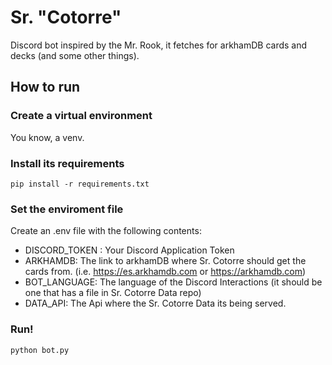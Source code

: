 # Sr. "Cotorre"
Discord bot inspired by the Mr. Rook, it fetches for arkhamDB cards and decks (and some other things).

## How to run

### Create a virtual environment

You know, a venv.

### Install its requirements

    pip install -r requirements.txt

### Set the enviroment file

Create an .env file with the following contents:
    
- DISCORD_TOKEN : Your Discord Application Token
- ARKHAMDB: The link to arkhamDB where Sr. Cotorre should get the cards from. (i.e. https://es.arkhamdb.com or https://arkhamdb.com)
- BOT_LANGUAGE: The language of the Discord Interactions (it should be one that has a file in Sr. Cotorre Data repo)
- DATA_API: The Api where the Sr. Cotorre Data its being served.

### Run!

    python bot.py

